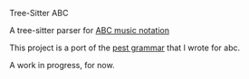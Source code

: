 Tree-Sitter ABC

A tree-sitter parser for [ABC music notation](abcnotation.com/)

This project is a port of the [pest grammar](https://github.com/AntoineBalaine/abc_pest_grammar) that I wrote for abc. 

A work in progress, for now.

